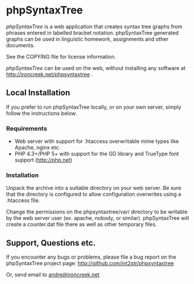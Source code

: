 # phpSyntaxTree
_phpSyntaxTree_ is a web application that creates syntax tree graphs 
from phrases entered in labelled bracket notation. phpSyntaxTree 
generated graphs can be used in linguistic homework, assignments 
and other documents.

See the COPYING file for license information.

_phpSyntaxTree_ can be used on the web, without installing any 
software at http://ironcreek.net/phpsyntaxtree .

## Local Installation
If you prefer to run phpSyntaxTree locally, or on your own server,
simply follow the instructions below.

### Requirements
- Web server with support for .htaccess overwritable mime types
  like Apache, nginx etc.
- PHP 4.3+/PHP 5+ with support for the GD library and TrueType
  font support (http://php.net)

### Installation
Unpack the archive into a suitable directory on your web server.
Be sure that the directory is configured to allow configuration
overwrites using a .htaccess file.

Change the permissions on the phpsyntaxtree/var/ directory to be
writable by the web server user (ex. apache, nobody, or similar).
phpSyntaxTree will create a counter.dat file there as well as
other temporary files.

## Support, Questions etc.
If you encounter any bugs or problems, please file a bug report
on the phpSyntaxTree project page:
http://github.com/int2str/phpsyntaxtree

Or, send email to andre@ironcreek.net
